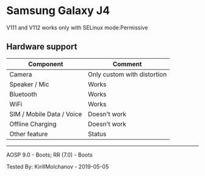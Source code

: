 # Samsung Galaxy J4

V111 and V112 works only with  SELinux mode:Permissive

## Hardware support

| Component                 |      Comment                                              |
|---------------------------|-----------------------------------------------------------|
| Camera                    | Only custom with distortion                              |
| Speaker / Mic             | Works                                                    |
| Bluetooth                 | Works                                                    |
| WiFi                      | Works                                                    |
| SIM / Mobile Data / Voice | Doesn't work                                              |
| Offline Charging          | Doesn't work                                              |
| Other feature             | Status                                                    |
---
AOSP 9.0 - Boots; 
RR (7.0) - Boots

Tested By: KirillMolchanov - 2019-05-05
